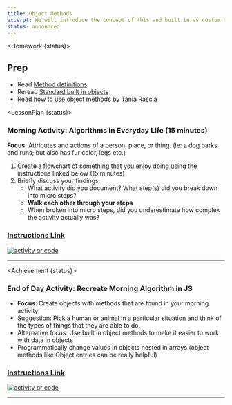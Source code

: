 ```yaml
---
title: Object Methods
excerpt: We will introduce the concept of this and built in vs custom object methods. This class requires a basic understanding of functions, methods, and objects.
status: announced
---
```


<script>
	import Homework from "$lib/components/Homework.svelte";
	import LessonPlan from "$lib/components/LessonPlan.svelte";
	import Achievement from "$lib/components/Achievement.svelte";
</script>

<Homework {status}>

<h2>Prep</h2>

- Read [Method definitions](https://developer.mozilla.org/en-US/docs/Web/JavaScript/Reference/Functions/Method_definitions)
- Reread [Standard built in objects](https://developer.mozilla.org/en-US/docs/Web/JavaScript/Reference/Global_Objects)
- Read [how to use object methods](https://www.digitalocean.com/community/tutorials/how-to-use-object-methods-in-javascript) by Tania Rascia

</Homework>

<LessonPlan {status}>

### Morning Activity: Algorithms in Everyday Life (15 minutes)

**Focus**: Attributes and actions of a person, place, or thing. (ie: a dog barks and runs; but also has fur color, legs etc.)

1. Create a flowchart of something that you enjoy doing using the instructions linked below (15 minutes)
2. Briefly discuss your findings:
   - What activity did you document? What step(s) did you break down into micro steps?
   - **Walk each other through your steps**
   - When broken into micro steps, did you underestimate how complex the activity actually was?

<a href="https://gist.github.com/lilyx13/423ffbe6e8da87497b134985ba90ab15">
  <h3>Instructions Link</h3>
  <img src="/images/qr-codes/algorithm-activity.png" alt="activity qr code">
</a>

---

</LessonPlan>

<Achievement {status}>

### End of Day Activity: Recreate Morning Algorithm in JS

- **Focus**: Create objects with methods that are found in your morning activity
- Suggestion: Pick a human or animal in a particular situation and think of the types of things that they are able to do.
- Alternative focus: Use built in object methods to make it easier to work with data in objects
- Programmatically change values in objects nested in arrays (object methods like Object.entries can be really helpful)

<a href="https://gist.github.com/lilyx13/c81f1e72f83586efcd97206b806fd494">
  <h3>Instructions Link</h3>
  <img src="/images/qr-codes/algorithm-followup-activity.png" alt="activity qr code">
</a>

---

</Achievement>

